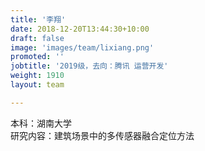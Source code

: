 ```yaml
---
title: '李翔'
date: 2018-12-20T13:44:30+10:00
draft: false
image: 'images/team/lixiang.png'
promoted: ''
jobtitle: '2019级，去向：腾讯 运营开发'
weight: 1910
layout: team

---
```

本科：湖南大学   
研究内容：建筑场景中的多传感器融合定位方法
